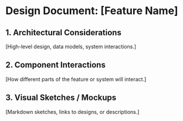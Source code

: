 # Design Document: [Feature Name]

## 1. Architectural Considerations

[High-level design, data models, system interactions.]

## 2. Component Interactions

[How different parts of the feature or system will interact.]

## 3. Visual Sketches / Mockups

[Markdown sketches, links to designs, or descriptions.]
